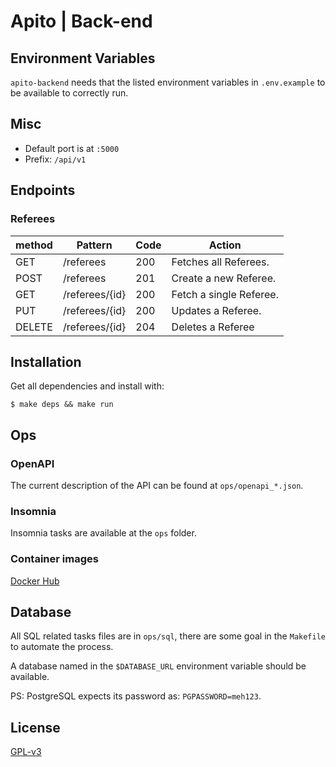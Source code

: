 # Apito | Back-end

## Environment Variables

`apito-backend` needs that the listed environment variables in `.env.example` to be available to correctly run.

## Misc

-   Default port is at `:5000`
-   Prefix: `/api/v1`

## Endpoints

### Referees

| method | Pattern        | Code | Action                  |
| ------ | -------------- | ---- | ----------------------- |
| GET    | /referees      | 200  | Fetches all Referees.   |
| POST   | /referees      | 201  | Create a new Referee.   |
| GET    | /referees/{id} | 200  | Fetch a single Referee. |
| PUT    | /referees/{id} | 200  | Updates a Referee.      |
| DELETE | /referees/{id} | 204  | Deletes a Referee       |

## Installation

Get all dependencies and install with:

    $ make deps && make run

## Ops

### OpenAPI

The current description of the API can be found at `ops/openapi_*.json`.

### Insomnia

Insomnia tasks are available at the `ops` folder.

### Container images

[Docker Hub](https://hub.docker.com/r/easbarbosa/apito)

## Database

All SQL related tasks files are in `ops/sql`, there are some goal in the `Makefile` to automate the process.

A database named in the `$DATABASE_URL` environment variable should be available.

PS: PostgreSQL expects its password as: `PGPASSWORD=meh123`.

## License

[GPL-v3](https://www.gnu.org/licenses/gpl-3.0.en.html)
